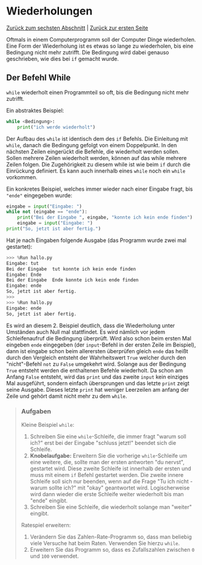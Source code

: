 # Wiederholungen

[Zurück zum sechsten Abschnitt](06Zufall.md) | [Zurück zur ersten Seite](/)

Oftmals in einem Computerprogramm soll der Computer Dinge wiederholen. Eine Form der Wiederholung ist es etwas so lange zu wiederholen, bis eine Bedingung nicht mehr zutrifft. Die Bedingung wird dabei genauso geschrieben, wie dies bei `if` gemacht wurde.

## Der Befehl While
`while` wiederholt einen Programmteil so oft, bis die Bedingung nicht mehr zutrifft.

Ein abstraktes Beispiel:

```python
while <Bedingung>:
    print("ich werde wiederholt")
```

Der Aufbau des `while` ist identisch dem des `if` Befehls. Die Einleitung mit `while`, danach die Bedingung gefolgt von einem Doppelpunkt. In den nächsten Zeilen eingerückt die Befehle, die wiederholt werden sollen. Sollen mehrere Zeilen wiederholt werden, können auf das while mehrere Zeilen folgen. Die Zugehörigkeit zu diesem while ist wie beim `if` durch die Einrückung definiert. Es kann auch innerhalb eines `while` noch ein `while` vorkommen.

Ein konkretes Beispiel, welches immer wieder nach einer Eingabe fragt, bis `"ende"` eingegeben wurde:

```python
eingabe = input("Eingabe: ")
while not (eingabe == "ende"):
    print("Bei der Eingabe ", eingabe, "konnte ich kein ende finden")
    eingabe = input("Eingabe: ")
print("So, jetzt ist aber fertig.")
```

Hat je nach Eingaben folgende Ausgabe (das Programm wurde zwei mal gestartet):

```python
>>> %Run hallo.py
Eingabe: tut
Bei der Eingabe  tut konnte ich kein ende finden
Eingabe: Ende
Bei der Eingabe  Ende konnte ich kein ende finden
Eingabe: ende
So, jetzt ist aber fertig.
>>>
>>> %Run hallo.py
Eingabe: ende
So, jetzt ist aber fertig.
```

Es wird an diesem 2. Beispiel deutlich, dass die Wiederholung unter Umständen auch Null mal stattfindet. Es wird nämlich vor jedem Schleifenaufruf die Bedingung überprüft. Wird also schon beim ersten Mal eingeben `ende` eingegeben (der `input`-Befehl in der ersten Zeile im Beispiel), dann ist eingabe schon beim allerersten überprüfen gleich `ende` das heißt durch den Vergleich entsteht der Wahrheitswert `True` welcher durch den "nicht"-Befehl `not` zu `False` umgekehrt wird. Solange aus der Bedingung `True` entsteht werden die enthaltenen Befehle wiederholt. Da schon am Anfang `False` entsteht, wird das `print` und das zweite `input` kein einziges Mal ausgeführt, sondern einfach übersprungen und das letzte `print` zeigt seine Ausgabe. Dieses letzte `print` hat weniger Leerzeilen am anfang der Zeile und gehört damit nicht mehr zu dem `while`.

> ### Aufgaben
> Kleine Beispiel `while`:
>
> 1. Schreiben Sie eine `while`-Schleife, die immer fragt "warum soll ich?" erst bei der Eingabe "schluss jetzt!" beendet sich die Schleife.
> 1. **Knobelaufgabe:** Erweitern Sie die vorherige `while`-Schleife um eine weitere, die, sollte man der ersten antworten "du nervst", gestartet wird. Diese zweite Schleife ist innerhalb der ersten und muss mit einem `if` Befehl gestartet werden. Die zweite innere Schleife soll sich nur beenden, wenn auf die Frage "Tu ich nicht - warum sollte ich?" mit "okay" geantwortet wird. Logischerweise wird dann wieder die erste Schleife weiter wiederholt bis man "ende" eingibt.
> 1. Schreiben Sie eine Schleife, die wiederholt solange man "weiter" eingibt.
>
> Ratespiel erweitern:
>
> 1. Verändern Sie das Zahlen-Rate-Programm so, dass man beliebig viele Versuche hat beim Raten. Verwenden Sie hierzu `while`.
> 1. Erweitern Sie das Programm so, dass es Zufallszahlen zwischen `0` und `100` verwendet.
